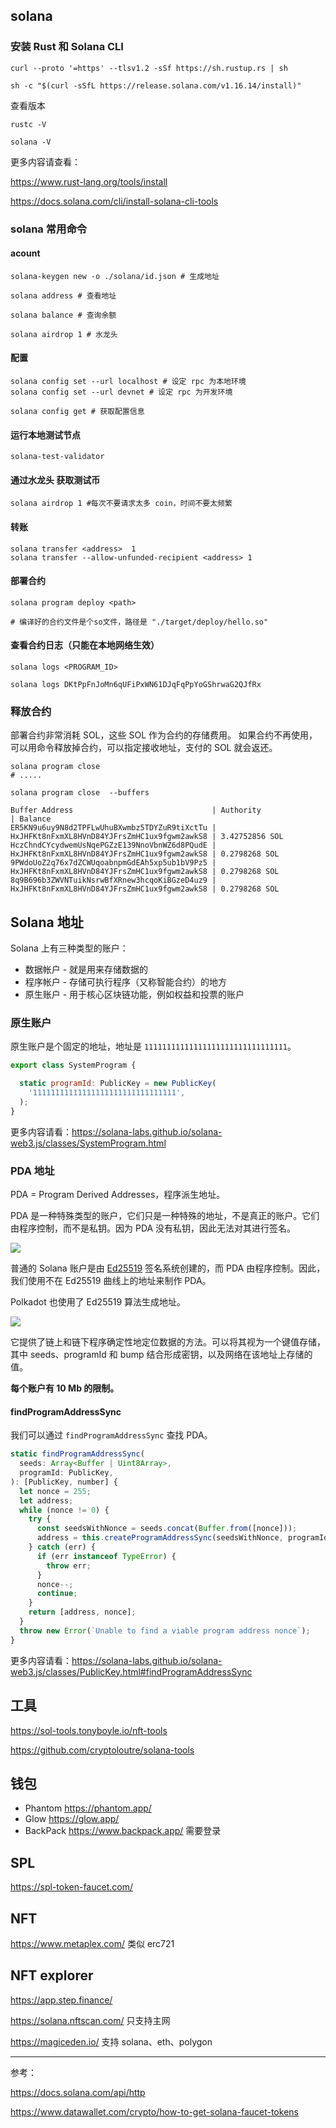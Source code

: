 
## solana

### 安装 Rust 和 Solana CLI

```shell
curl --proto '=https' --tlsv1.2 -sSf https://sh.rustup.rs | sh

sh -c "$(curl -sSfL https://release.solana.com/v1.16.14/install)"
```

查看版本

```shell
rustc -V

solana -V
```

更多内容请查看：

https://www.rust-lang.org/tools/install

https://docs.solana.com/cli/install-solana-cli-tools

### solana 常用命令

#### acount

```shell
solana-keygen new -o ./solana/id.json # 生成地址

solana address # 查看地址

solana balance # 查询余额

solana airdrop 1 # 水龙头
```

#### 配置

```shell
solana config set --url localhost # 设定 rpc 为本地环境
solana config set --url devnet # 设定 rpc 为开发环境

solana config get # 获取配置信息
```

#### 运行本地测试节点

```shell
solana-test-validator
```

#### 通过水龙头 获取测试币

```shell
solana airdrop 1 #每次不要请求太多 coin，时间不要太频繁
```

#### 转账

```shell
solana transfer <address>  1
solana transfer --allow-unfunded-recipient <address> 1
```

#### 部署合约

```shell
solana program deploy <path>

# 编译好的合约文件是个so文件，路径是 "./target/deploy/hello.so"
```

#### 查看合约日志（只能在本地网络生效）

```shell
solana logs <PROGRAM_ID>

solana logs DKtPpFnJoMn6qUFiPxWN61DJqFqPpYoGShrwaG2QJfRx
```

### 释放合约

部署合约非常消耗 SOL，这些 SOL 作为合约的存储费用。
如果合约不再使用，可以用命令释放掉合约，可以指定接收地址，支付的 SOL 就会返还。

```shell
solana program close
# .....

solana program close  --buffers

Buffer Address                               | Authority                                    | Balance
ER5KN9u6uy9N8d2TPFLwUhuBXwmbz5TDYZuR9tiXctTu | HxJHFKt8nFxmXL8HVnD84YJFrsZmHC1ux9fgwm2awkS8 | 3.42752856 SOL
HczChndCYcydwemUsNqePGZzE139NnoVbnWZ6d8PQudE | HxJHFKt8nFxmXL8HVnD84YJFrsZmHC1ux9fgwm2awkS8 | 0.2798268 SOL
9PWdoUoZ2q76x7dZCWUqoabnpmGdEAh5xp5ub1bV9Pz5 | HxJHFKt8nFxmXL8HVnD84YJFrsZmHC1ux9fgwm2awkS8 | 0.2798268 SOL
8q9B696b3ZWVNTuikNsrwBfXRnew3hcqoKiBGzeD4uz9 | HxJHFKt8nFxmXL8HVnD84YJFrsZmHC1ux9fgwm2awkS8 | 0.2798268 SOL
```

## Solana 地址

Solana 上有三种类型的账户：

- 数据帐户 - 就是用来存储数据的
- 程序帐户 - 存储可执行程序（又称智能合约）的地方
- 原生账户 - 用于核心区块链功能，例如权益和投票的账户

### 原生账户

原生账户是个固定的地址，地址是 `11111111111111111111111111111111`。

```js
export class SystemProgram {

  static programId: PublicKey = new PublicKey(
    '11111111111111111111111111111111',
  );
}
```

更多内容请看：https://solana-labs.github.io/solana-web3.js/classes/SystemProgram.html

### PDA 地址

PDA = Program Derived Addresses，程序派生地址。

PDA 是一种特殊类型的账户，它们只是一种特殊的地址，不是真正的账户。它们由程序控制，而不是私钥。因为 PDA 没有私钥，因此无法对其进行签名。

![](./pda.jpg)

普通的 Solana 账户是由 [Ed25519](https://ed25519.cr.yp.to/) 签名系统创建的，而 PDA 由程序控制。因此，我们使用不在 Ed25519 曲线上的地址来制作 PDA。

Polkadot 也使用了 Ed25519 算法生成地址。

![](./ed25519.jpg)

它提供了链上和链下程序确定性地定位数据的方法。可以将其视为一个键值存储，其中 seeds、programId 和 bump 结合形成密钥，以及网络在该地址上存储的值。

**每个账户有 10 Mb 的限制。**

#### findProgramAddressSync

我们可以通过 `findProgramAddressSync` 查找 PDA。

```js
static findProgramAddressSync(
  seeds: Array<Buffer | Uint8Array>,
  programId: PublicKey,
): [PublicKey, number] {
  let nonce = 255;
  let address;
  while (nonce != 0) {
    try {
      const seedsWithNonce = seeds.concat(Buffer.from([nonce]));
      address = this.createProgramAddressSync(seedsWithNonce, programId);
    } catch (err) {
      if (err instanceof TypeError) {
        throw err;
      }
      nonce--;
      continue;
    }
    return [address, nonce];
  }
  throw new Error(`Unable to find a viable program address nonce`);
}
```

更多内容请看：https://solana-labs.github.io/solana-web3.js/classes/PublicKey.html#findProgramAddressSync

## 工具

https://sol-tools.tonyboyle.io/nft-tools

https://github.com/cryptoloutre/solana-tools

## 钱包

- Phantom https://phantom.app/
- Glow https://glow.app/
- BackPack https://www.backpack.app/ 需要登录

## SPL
https://spl-token-faucet.com/

## NFT

https://www.metaplex.com/ 类似 erc721

## NFT explorer

https://app.step.finance/

https://solana.nftscan.com/ 只支持主网

https://magiceden.io/ 支持 solana、eth、polygon

---

参考：

https://docs.solana.com/api/http

https://www.datawallet.com/crypto/how-to-get-solana-faucet-tokens
